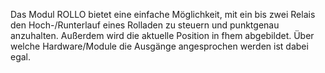 Das Modul ROLLO bietet eine einfache Möglichkeit, mit ein bis zwei Relais den Hoch-/Runterlauf eines Rolladen zu steuern und punktgenau anzuhalten. 
Außerdem wird die aktuelle Position in fhem abgebildet. Über welche Hardware/Module die Ausgänge angesprochen werden ist dabei egal.
